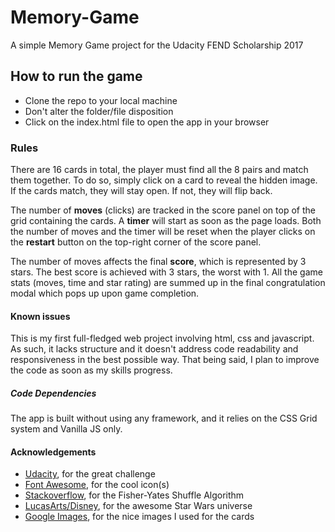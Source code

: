 # Memory-Game

A simple Memory Game project for the Udacity FEND Scholarship 2017

## How to run the game

+ Clone the repo to your local machine
+ Don't alter the folder/file disposition
+ Click on the index.html file to open the app in your browser

### Rules

There are 16 cards in total, the player must find all the 8 pairs and match them together. 
To do so, simply click on a card to reveal the hidden image. If the cards match, they will stay open.
If not, they will flip back. 

The number of **moves** (clicks) are tracked in the score panel on top of the grid containing the cards. 
A **timer** will start as soon as the page loads. Both the number of moves and the timer will be reset when the player clicks on the **restart** button on the top-right corner of the score panel.

The number of moves affects the final **score**, which is represented by 3 stars. The best score is achieved with 3 stars, the worst with 1. 
All the game stats (moves, time and star rating) are summed up in the final congratulation modal which pops up upon game completion.

#### Known issues

This is my first full-fledged web project involving html, css and javascript. As such, it lacks structure and it doesn't address code readability and responsiveness in the best possible way. That being said, I plan to improve the code as soon as my skills progress.

##### Code Dependencies

The app is built without using any framework, and it relies on the CSS Grid system and Vanilla JS only. 

#### Acknowledgements

+ [Udacity](https://eu.udacity.com/), for the great challenge
+ [Font Awesome](https://fontawesome.com/), for the cool icon(s)
+ [Stackoverflow](https://stackoverflow.com/questions/2450954/how-to-randomize-shuffle-a-javascript-array/2450976#2450976), for the Fisher-Yates Shuffle Algorithm
+ [LucasArts/Disney](http://www.starwars.com/), for the awesome Star Wars universe
+ [Google Images](https://images.google.com/), for the nice images I used for the cards
